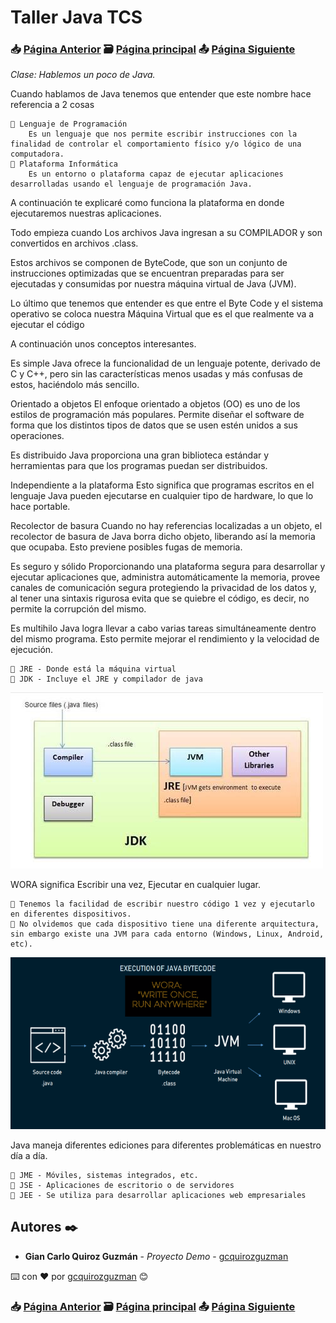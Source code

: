 # Taller Java TCS                                                                       
### 📥 [Página Anterior](https://github.com/gcquirozguzman/java-tcs-202001)          🗃️ [Página principal](https://github.com/gcquirozguzman/java-tcs-202001)          📤 [Página Siguiente](https://github.com/gcquirozguzman/java-tcs-202001/tree/CNAAA00001)

_Clase: Hablemos un poco de Java._

Cuando hablamos de Java tenemos que entender que este nombre hace referencia a 2 cosas

```
📢 Lenguaje de Programación
    Es un lenguaje que nos permite escribir instrucciones con la finalidad de controlar el comportamiento físico y/o lógico de una computadora.
📢 Plataforma Informática
    Es un entorno o plataforma capaz de ejecutar aplicaciones desarrolladas usando el lenguaje de programación Java.
```

A continuación te explicaré como funciona la plataforma en donde ejecutaremos nuestras aplicaciones. 

Todo empieza cuando Los archivos Java ingresan a su COMPILADOR y son convertidos en archivos .class. 

Estos archivos se componen de ByteCode, que son un conjunto de instrucciones optimizadas que se encuentran preparadas para ser ejecutadas y consumidas por nuestra máquina virtual de Java (JVM).

Lo último que tenemos que entender es que entre el Byte Code y el sistema operativo se coloca nuestra Máquina Virtual que es el que realmente va a ejecutar el código

A continuación unos conceptos interesantes.

Es simple
Java ofrece la funcionalidad de un lenguaje potente, derivado de C y C++, pero sin las características menos usadas y más confusas de estos, haciéndolo más sencillo.

Orientado a objetos
El enfoque orientado a objetos (OO) es uno de los estilos de programación más populares. Permite diseñar el software de forma que los distintos tipos de datos que se usen estén unidos a sus operaciones.

Es distribuido
Java proporciona una gran biblioteca estándar y herramientas para que los programas puedan ser distribuidos.

Independiente a la plataforma
Esto significa que programas escritos en el lenguaje Java pueden ejecutarse en cualquier tipo de hardware, lo que lo hace portable.

Recolector de basura
Cuando no hay referencias localizadas a un objeto, el recolector de basura de Java borra dicho objeto, liberando así la memoria que ocupaba. Esto previene posibles fugas de memoria.

Es seguro y sólido
Proporcionando una plataforma segura para desarrollar y ejecutar aplicaciones que, administra automáticamente la memoria, provee canales de comunicación segura protegiendo la privacidad de los datos y, al tener una sintaxis rigurosa evita que se quiebre el código, es decir, no permite la corrupción del mismo.

Es multihilo
Java logra llevar a cabo varias tareas simultáneamente dentro del mismo programa. Esto permite mejorar el rendimiento y la velocidad de ejecución.


```
📢 JRE - Donde está la máquina virtual
📢 JDK - Incluye el JRE y compilador de java
```
    
![Error: imagen no ha sido cargada](https://github.com/gcquirozguzman/java-tcs-202001/blob/master/imagenes/HUPCJ00001_01.png)

WORA significa Escribir una vez, Ejecutar en cualquier lugar.

```
📢 Tenemos la facilidad de escribir nuestro código 1 vez y ejecutarlo en diferentes dispositivos. 
📢 No olvidemos que cada dispositivo tiene una diferente arquitectura, sin embargo existe una JVM para cada entorno (Windows, Linux, Android, etc).
```

![Error: imagen no ha sido cargada](https://github.com/gcquirozguzman/java-tcs-202001/blob/master/imagenes/HUPCJ00001_02.png)

Java maneja diferentes ediciones para diferentes problemáticas en nuestro día a día.

```
📢 JME - Móviles, sistemas integrados, etc.
📢 JSE - Aplicaciones de escritorio o de servidores
📢 JEE - Se utiliza para desarrollar aplicaciones web empresariales
```

## Autores ✒️

* **Gian Carlo Quiroz Guzmán** - *Proyecto Demo* - [gcquirozguzman](https://github.com/gcquirozguzman)

⌨️ con ❤️ por [gcquirozguzman](https://github.com/gcquirozguzman) 😊

### 📥 [Página Anterior](https://github.com/gcquirozguzman/java-tcs-202001)          🗃️ [Página principal](https://github.com/gcquirozguzman/java-tcs-202001)          📤 [Página Siguiente](https://github.com/gcquirozguzman/java-tcs-202001/tree/CNAAA00001)
